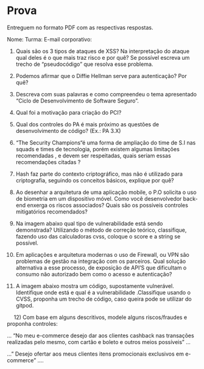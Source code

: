 # Prova


Entreguem no formato PDF com as respectivas respostas. 

Nome:
Turma:
E-mail corporativo:
       
    
1)	Quais são os 3 tipos de ataques de XSS? Na interpretação do ataque qual deles é o que mais traz risco e por quê? Se possível escreva um trecho de “pseudocódigo” que resolva esse problema.

2)	Podemos afirmar que o Diffie Hellman serve para autenticação? Por quê?

3)	Descreva com suas palavras e como compreendeu o tema apresentado “Ciclo de Desenvolvimento de Software Seguro”.

4)	Qual foi a motivação para criação do PCI?

5)	Qual dos controles do PA é mais próximo as questões de desenvolvimento de código? (Ex.: PA 3.X)

6)	“The Security Champions“é uma forma de ampliação do time de S.I nas squads e times de tecnologia, porém existem algumas limitações recomendadas , e  devem ser respeitadas, quais seriam essas recomendações citadas ?

7)	Hash faz parte do contexto criptográfico, mas não é utilizado para criptografia, seguindo os conceitos básicos, explique por quê?

8)	Ao desenhar a arquitetura de uma aplicação mobile, o P.O solicita o uso de biometria em um dispositivo móvel. Como você desenvolvedor back-end enxerga os riscos associados? Quais são os possíveis controles mitigatórios recomendados?

9)	Na imagem abaixo qual tipo de vulnerabilidade está sendo demonstrada?
Utilizando o método de correção teórico, classifique, fazendo uso das calculadoras cvss, coloque o score e a string se possível.

 

10) Em aplicações e arquitetura modernas o uso de Firewall, ou VPN são problemas de gestão na integração com os parceiros. Qual solução alternativa a esse processo, de exposição de API’S que dificultam o consumo não autorizado bem como o acesso e autenticação?

11)	A imagem abaixo mostra um código, supostamente vulnerável. Identifique onde está e qual é a vulnerabilidade .Classifique usando o CVSS, proponha um trecho de código, caso queira pode se utilizar do gitpod.

 
 
12)	Com base em alguns descritivos, modele alguns riscos/fraudes e proponha controles:

... “No meu e-commerce desejo dar aos clientes cashback nas transações realizadas pelo mesmo, com cartão e boleto e outros meios possíveis” ...

...” Desejo ofertar aos meus clientes itens promocionais exclusivos em e-commerce” ....

